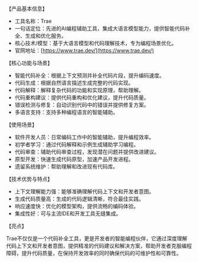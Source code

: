 【产品基本信息】
- 工具名称：Trae
- 一句话定位：先进的AI编程辅助工具，集成大语言模型能力，提供智能代码补全、生成和优化服务。
- 核心技术/模型：基于大语言模型和代码理解技术，专为编程场景优化。
- 官网地址：[https://www.trae.dev/](https://www.trae.dev/)

【核心功能与场景】
- 智能代码补全：根据上下文预测并补全代码片段，提升编码速度。
- 代码生成：根据自然语言描述生成完整的代码实现。
- 代码解释：解释复杂代码的功能和实现原理，帮助理解。
- 代码重构建议：提供代码重构和优化建议，提升代码质量。
- 错误检测与修复：自动识别代码中的错误并提供修复方案。
- 多语言支持：支持多种编程语言的智能辅助。

【使用场景】
- 软件开发人员：日常编码工作中的智能辅助，提升编程效率。
- 初学者学习：通过代码解释和示例生成辅助学习编程。
- 代码审查：辅助代码审查过程，发现潜在问题并提供改进建议。
- 原型开发：快速生成代码原型，加速产品开发进程。
- 遗留系统维护：帮助理解和改进现有代码库。

【技术优势与特点】
- 上下文理解能力强：能够准确理解代码上下文和开发者意图。
- 生成代码质量高：生成的代码逻辑清晰，符合最佳实践。
- 响应速度快：优化的模型架构，提供流畅的编码体验。
- 集成性好：可与主流IDE和开发工具无缝集成。

【亮点】

Trae不仅仅是一个代码补全工具，更是开发者的智能编程伙伴，它通过深度理解代码上下文和开发者意图，提供精准的代码建议和解决方案，帮助开发者克服编程障碍，提升代码质量，在保持开发效率的同时确保代码的可维护性和可靠性。